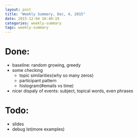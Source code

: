 ```yaml
---
layout: post
title: "Weekly Summary, Dec, 4, 2015"
date: 2015-12-04 16:40:19
categories: weekly-summary
tags: weekly-summary
---
```



# Done:

- baseline: random growing, greedy
- some checking
  - topic similarities(why so many zeros)
  - participant pattern
  - histogram(#emails vs time)
- nicer dispaly of events: subject, topical words, even phrases


# Todo:

- slides
- debug lst(more examples)


